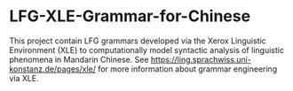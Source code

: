 # LFG-XLE-Grammar-for-Chinese
This project contain LFG grammars developed via the Xerox Linguistic Environment (XLE) to computationally model syntactic analysis of linguistic phenomena in Mandarin Chinese. See https://ling.sprachwiss.uni-konstanz.de/pages/xle/ for more information about grammar engineering via XLE.
